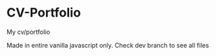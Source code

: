 # CV-Portfolio
My cv/portfolio

Made in entire vanilla javascript only. Check dev branch to see all files
